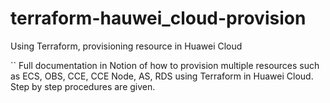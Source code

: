 # terraform-hauwei_cloud-provision
Using Terraform, provisioning resource in Huawei Cloud


``
Full documentation in Notion of how to provision multiple resources such as ECS, OBS, CCE, CCE Node, AS, RDS using Terraform in Huawei Cloud. Step by step procedures are given.

